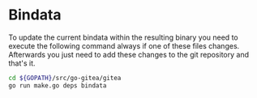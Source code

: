 # Bindata

To update the current bindata within the resulting binary you need to execute
the following command always if one of these files changes. Afterwards you just
need to add these changes to the git repository and that's it.

```sh
cd ${GOPATH}/src/go-gitea/gitea
go run make.go deps bindata
```

